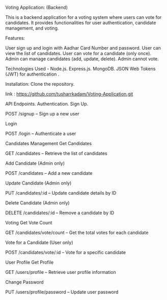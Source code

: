 Voting Application: (Backend)

This is a backend application for a voting system where users can vote for candidates. 
It provides functionalities for user authentication, candidate management, and voting.

Features:

User sign up and login with Aadhar Card Number and password.
User can view the list of candidates.
User can vote for a candidate (only once).
Admin can manage candidates (add, update, delete).
Admin cannot vote.

Technologies Used -
Node.js.
Express.js.
MongoDB.
JSON Web Tokens (JWT) for authentication .

Installation: 
Clone the repository.

 link : https://github.com/tusharrkadam/Voting-Application.git

API Endpoints.
Authentication.
Sign Up.

POST /signup – Sign up a new user

Login

POST /login – Authenticate a user

Candidates Management
Get Candidates

GET /candidates – Retrieve the list of candidates

Add Candidate (Admin only)

POST /candidates – Add a new candidate

Update Candidate (Admin only)

PUT /candidates/:id – Update candidate details by ID

Delete Candidate (Admin only)

DELETE /candidates/:id – Remove a candidate by ID

Voting
Get Vote Count

GET /candidates/vote/count – Get the total votes for each candidate

Vote for a Candidate (User only)

POST /candidates/vote/:id – Vote for a specific candidate

User Profile
Get Profile

GET /users/profile – Retrieve user profile information

Change Password

PUT /users/profile/password – Update user password

